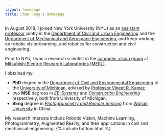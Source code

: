 ```yaml
---
layout: homepage
title: Chen Feng's Homepage
---
```

In August 2018, I joined New York University (NYU) as an [assistant professor](https://engineering.nyu.edu/faculty/chen-feng) jointly in the [Department of Civil and Urban Engineering](https://engineering.nyu.edu/academics/departments/civil-and-urban-engineering) and the [Department of Mechanical and Aerospace Engineering](https://engineering.nyu.edu/academics/departments/mechanical-and-aerospace-engineering), and keep working on robotic vision/learning, and robotics for construction and civil engineering.

Prior to NYU, I was a research scientist in the [computer vision group](http://www.merl.com/research/computer-vision) at [Mitsubishi Electric Research Laboratories (MERL)](http://www.merl.com/).

I obtained my:

* **PhD** degree in the [Department of Civil and Environmental Engineering](http://www.cee.umich.edu) of the [University of Michigan](http://www.umich.edu/), advised by [Professor Vineet R. Kamat](http://pathfinder.engin.umich.edu/);
* two **MSE** degrees in [*EE-Systems*](http://www.eecs.umich.edu/eecs/graduate/ees/EESystemsgraduate.html) and [*Construction Engineering*](http://tcmp.engin.umich.edu/) respectively, both from University of Michigan;
* **BEng** degree in [*Photogrammetry and Remote Sensing*](http://en.sgg.whu.edu.cn/) from [Wuhan University](http://www.whu.edu.cn/) in China.

My research interests include Robotic Vision, Machine Learning, Photogrammetry, Augmented Reality, and their applications in civil and mechanical engineering.
{% include bottom.html %}
